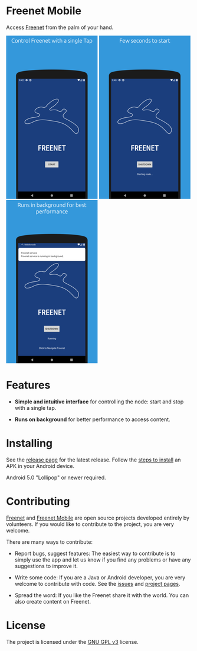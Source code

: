 # Freenet Mobile

Access [Freenet][7] from the palm of your hand.

[![Screenshot 1][screen1thumb]][screen1] [![Screenshot 2][screen2thumb]][screen2] [![Screenshot 3][screen3thumb]][screen3]

# Features

- **Simple and intuitive interface** for controlling the node: start and stop with a single tap.

- **Runs on background** for better performance to access content.

# Installing

See the [release page][5] for the latest release. Follow the [steps to install][6] an APK in your Android device.

Android 5.0 "Lollipop" or newer required.

# Contributing

[Freenet][3] and [Freenet Mobile][1] are open source projects developed entirely by volunteers. If you would like to contribute to the project, you are very welcome.

There are many ways to contribute:

- Report bugs, suggest features: The easiest way to contribute is to simply use the app and let us know if you find any problems or have any suggestions to improve it.

- Write some code: If you are a Java or Android developer, you are very welcome to contribute with code. See the [issues][4] and [project pages][1].

- Spread the word: If you like the Freenet share it with the world. You can also create content on Freenet.

# License

The project is licensed under the [GNU GPL v3][2] license.

  [1]: https://github.com/desyncr/freenet-mobile/
  [2]: http://www.gnu.org/licenses/gpl.html
  [3]: https://github.com/freenet
  [4]: https://github.com/desyncr/freenet-mobile/issues
  [5]: https://github.com/desyncr/freenet-mobile/releases
  [6]: https://www.lifewire.com/install-apk-on-android-4177185
  [7]: https://freenetproject.org/
  [screen1]: docs/screenshot_1.png
  [screen1thumb]:  docs/screenshot_1_thumb.png
  [screen2]: docs/screenshot_2.png
  [screen2thumb]:  docs/screenshot_2_thumb.png
  [screen3]: docs/screenshot_3.png
  [screen3thumb]:  docs/screenshot_3_thumb.png
